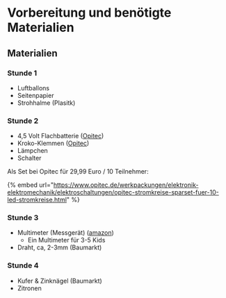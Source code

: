 # Vorbereitung und benötigte Materialien

## Materialien

### Stunde 1

* Luftballons
* Seitenpapier
* Strohhalme (Plasitk)

### Stunde 2

* 4,5 Volt Flachbatterie ([Opitec](https://www.opitec.de/technisches-zubehoer/energiequelle-speicher/batterien-/opitec-flachbatterie-4-5v.html))
* Kroko-Klemmen ([Opitec](https://www.opitec.de/werkpackungen/elektronik-elektromechanik/zubehoer-21/messstrippen-mit-krokoklemmen-480-mm-lang-10-stk.html))
* Lämpchen&#x20;
* Schalter

Als Set bei Opitec für 29,99 Euro / 10 Teilnehmer:

{% embed url="https://www.opitec.de/werkpackungen/elektronik-elektromechanik/elektroschaltungen/opitec-stromkreise-sparset-fuer-10-led-stromkreise.html" %}

### Stunde 3

* Multimeter (Messgerät) ([amazon](https://www.amazon.de/Virone-Multimeter-LCD-Anzeige-schwache-Batterie/))&#x20;
  * Ein Multimeter für 3-5 Kids
* Draht, ca, 2-3mm (Baumarkt)

### Stunde 4

* Kufer & Zinknägel (Baumarkt)
* Zitronen



